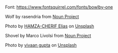 Font:
https://www.fontsquirrel.com/fonts/bowlby-one

Wolf by rasendria from <a href="https://thenounproject.com/browse/icons/term/wolf/" target="_blank" title="Wolf Icons">Noun Project</a> 

Photo by <a href="https://unsplash.com/@ehmz?utm_source=unsplash&utm_medium=referral&utm_content=creditCopyText">HAMZA-CHERIF Elias</a> on <a href="https://unsplash.com/photos/-SVW5wqvaHI?utm_source=unsplash&utm_medium=referral&utm_content=creditCopyText">Unsplash</a>

Shovel by Marco Livolsi from <a href="https://thenounproject.com/browse/icons/term/shovel/" target="_blank" title="Shovel Icons">Noun Project</a> 

Photo by <a href="https://unsplash.com/@vivaangupta?utm_source=unsplash&utm_medium=referral&utm_content=creditCopyText">vivaan gupta</a> on <a href="https://unsplash.com/photos/8U1P1iO1rAQ?utm_source=unsplash&utm_medium=referral&utm_content=creditCopyText">Unsplash</a>
  
